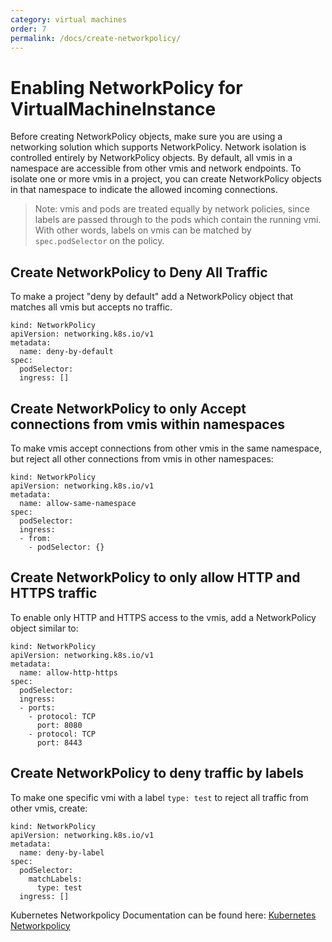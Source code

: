 ```yaml
---
category: virtual machines
order: 7
permalink: /docs/create-networkpolicy/
---
```

# Enabling NetworkPolicy for VirtualMachineInstance

Before creating NetworkPolicy objects, make sure you are using a networking solution which supports NetworkPolicy. Network isolation is controlled entirely by NetworkPolicy objects. By default, all vmis in a namespace are accessible from other vmis and network endpoints. To isolate one or more vmis in a project, you can create NetworkPolicy objects in that namespace to indicate the allowed incoming connections.

> Note: vmis and pods are treated equally by network policies, since labels are passed through to the pods which contain the running vmi. With other words, labels on vmis can be matched by ```spec.podSelector``` on the policy.

## Create NetworkPolicy to Deny All Traffic

To make a project "deny by default" add a NetworkPolicy object that matches all vmis but accepts no traffic.


```
kind: NetworkPolicy
apiVersion: networking.k8s.io/v1
metadata:
  name: deny-by-default
spec:
  podSelector:
  ingress: []
```

## Create NetworkPolicy to only Accept connections from vmis within namespaces

To make vmis accept connections from other vmis in the same namespace, but reject all other connections from vmis in other namespaces:


```
kind: NetworkPolicy
apiVersion: networking.k8s.io/v1
metadata:
  name: allow-same-namespace
spec:
  podSelector:
  ingress:
  - from:
    - podSelector: {}
```


## Create NetworkPolicy to only allow HTTP and HTTPS traffic

To enable only HTTP and HTTPS access to the vmis, add a NetworkPolicy object similar to:

```
kind: NetworkPolicy
apiVersion: networking.k8s.io/v1
metadata:
  name: allow-http-https
spec:
  podSelector:
  ingress:
  - ports:
    - protocol: TCP
      port: 8080
    - protocol: TCP
      port: 8443
```


## Create NetworkPolicy to deny traffic by labels

To make one specific vmi with a label ```type: test``` to reject all traffic from other vmis, create:

```
kind: NetworkPolicy
apiVersion: networking.k8s.io/v1
metadata:
  name: deny-by-label
spec:
  podSelector:
    matchLabels:
      type: test
  ingress: []
```

Kubernetes Networkpolicy Documentation can be found here: [Kubernetes Networkpolicy](https://kubernetes.io/docs/concepts/services-networking/network-policies/)

